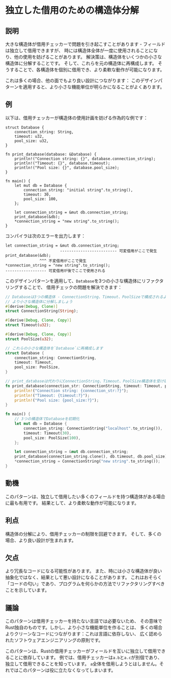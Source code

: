 # 独立した借用のための構造体分解

## 説明

大きな構造体が借用チェッカーで問題を引き起こすことがあります - フィールドは独立して借用できますが、
時には構造体全体が一度に使用されることになり、他の使用を妨げることがあります。
解決策は、構造体をいくつかの小さな構造体に分解することです。
そして、これらを元の構造体に再構成します。
そうすることで、各構造体を個別に借用でき、より柔軟な動作が可能になります。

これは多くの場合、他の面でもより良い設計につながります：
このデザインパターンを適用すると、より小さな機能単位が明らかになることがよくあります。

## 例

以下は、借用チェッカーが構造体の使用計画を妨げる作為的な例です：

```rust,ignore
struct Database {
    connection_string: String,
    timeout: u32,
    pool_size: u32,
}

fn print_database(database: &Database) {
    println!("Connection string: {}", database.connection_string);
    println!("Timeout: {}", database.timeout);
    println!("Pool size: {}", database.pool_size);
}

fn main() {
    let mut db = Database {
        connection_string: "initial string".to_string(),
        timeout: 30,
        pool_size: 100,
    };

    let connection_string = &mut db.connection_string;
    print_database(&db);
    *connection_string = "new string".to_string();
}
```

コンパイラは次のエラーを出力します：

```ignore
let connection_string = &mut db.connection_string;
                        ------------------------- 可変借用がここで発生
print_database(&db);
               ^^^ 不変借用がここで発生
*connection_string = "new string".to_string();
------------------ 可変借用が後でここで使用される
```

このデザインパターンを適用して、`Database`を3つの小さな構造体にリファクタリングすることで、
借用チェックの問題を解決できます：

```rust
// Databaseは3つの構造体 - ConnectionString、Timeout、PoolSizeで構成されるようになりました。
// より小さな構造体に分解しましょう
#[derive(Debug, Clone)]
struct ConnectionString(String);

#[derive(Debug, Clone, Copy)]
struct Timeout(u32);

#[derive(Debug, Clone, Copy)]
struct PoolSize(u32);

// これらの小さな構造体を`Database`に再構成します
struct Database {
    connection_string: ConnectionString,
    timeout: Timeout,
    pool_size: PoolSize,
}

// print_databaseは代わりにConnectionString、Timeout、PoolSize構造体を受け取れます
fn print_database(connection_str: ConnectionString, timeout: Timeout, pool_size: PoolSize) {
    println!("Connection string: {connection_str:?}");
    println!("Timeout: {timeout:?}");
    println!("Pool size: {pool_size:?}");
}

fn main() {
    // 3つの構造体でDatabaseを初期化
    let mut db = Database {
        connection_string: ConnectionString("localhost".to_string()),
        timeout: Timeout(30),
        pool_size: PoolSize(100),
    };

    let connection_string = &mut db.connection_string;
    print_database(connection_string.clone(), db.timeout, db.pool_size);
    *connection_string = ConnectionString("new string".to_string());
}
```

## 動機

このパターンは、独立して借用したい多くのフィールドを持つ構造体がある場合に最も有用です。
結果として、より柔軟な動作が可能になります。

## 利点

構造体の分解により、借用チェッカーの制限を回避できます。
そして、多くの場合、より良い設計が生まれます。

## 欠点

より冗長なコードになる可能性があります。
また、時には小さな構造体が良い抽象化ではなく、結果として悪い設計になることがあります。
これはおそらく「コードの匂い」であり、プログラムを何らかの方法でリファクタリングすべきことを示しています。

## 議論

このパターンは借用チェッカーを持たない言語では必要ないため、
その意味でRust独自のものです。しかし、より小さな機能単位を作ることは、
多くの場合よりクリーンなコードにつながります：これは言語に依存しない、
広く認められたソフトウェアエンジニアリングの原則です。

このパターンは、Rustの借用チェッカーがフィールドを互いに独立して借用できることに依存しています。
例では、借用チェッカーは`a.b`と`a.c`が別個であり、独立して借用できることを知っています。
`a`全体を借用しようとはしません。それではこのパターンは役に立たなくなってしまいます。